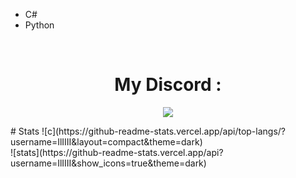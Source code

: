 - C# 
- Python
 <br>


<h1 align="center">My Discord :</h1>
<p align="center"><img align="center" src="https://discord.c99.nl/widget/theme-1/852618085658787870.png">
<br>
</p>
# Stats
![c](https://github-readme-stats.vercel.app/api/top-langs/?username=IlIIII&layout=compact&theme=dark) 
</br>
![stats](https://github-readme-stats.vercel.app/api?username=IlIIII&show_icons=true&theme=dark)
